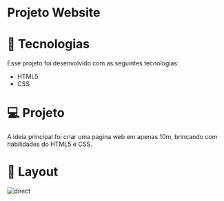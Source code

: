 # Projeto Website

# 🚀 Tecnologias

Esse projeto foi desenvolvido com as seguintes tecnologias:

- HTML5
- CSS

# 💻 Projeto

A ideia principal foi criar uma pagina web em apenas 10m, brincando com habilidades do HTML5 e CSS. 

# 🔖 Layout

![direct](https://user-images.githubusercontent.com/76889223/104497816-ac1fad80-55b9-11eb-8535-4ad911c4240c.png)
